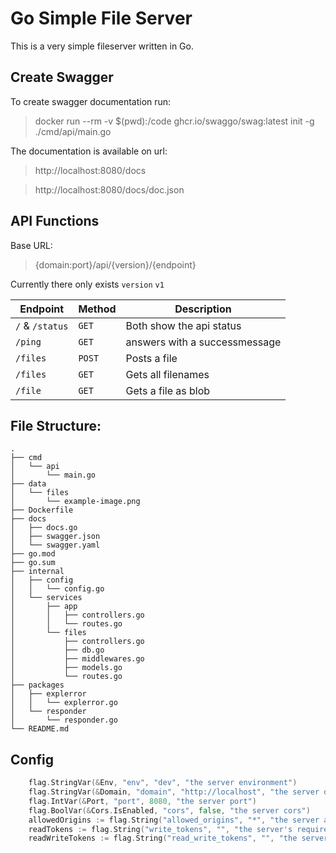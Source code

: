 # Go Simple File Server

This is a very simple fileserver written in Go.

## Create Swagger

To create swagger documentation run:

> docker run --rm -v $(pwd):/code ghcr.io/swaggo/swag:latest init -g ./cmd/api/main.go

The documentation is available on url:

> http://localhost:8080/docs

> http://localhost:8080/docs/doc.json

## API Functions

Base URL:

> {domain:port}/api/{version}/{endpoint}

Currently there only exists `version` `v1`

| Endpoint        | Method | Description                   |
| --------------- | ------ | ----------------------------- |
| `/` & `/status` | `GET`  | Both show the api status      |
| `/ping`         | `GET`  | answers with a successmessage |
| `/files`        | `POST` | Posts a file                  |
| `/files`        | `GET`  | Gets all filenames            |
| `/file`         | `GET`  | Gets a file as blob           |

## File Structure:

```
.
├── cmd
│   └── api
│       └── main.go
├── data
│   └── files
│       └── example-image.png
├── Dockerfile
├── docs
│   ├── docs.go
│   ├── swagger.json
│   └── swagger.yaml
├── go.mod
├── go.sum
├── internal
│   ├── config
│   │   └── config.go
│   └── services
│       ├── app
│       │   ├── controllers.go
│       │   └── routes.go
│       └── files
│           ├── controllers.go
│           ├── db.go
│           ├── middlewares.go
│           ├── models.go
│           └── routes.go
├── packages
│   ├── explerror
│   │   └── explerror.go
│   └── responder
│       └── responder.go
└── README.md
```

## Config

```go
	flag.StringVar(&Env, "env", "dev", "the server environment")
	flag.StringVar(&Domain, "domain", "http://localhost", "the server domain")
	flag.IntVar(&Port, "port", 8080, "the server port")
	flag.BoolVar(&Cors.IsEnabled, "cors", false, "the server cors")
	allowedOrigins := flag.String("allowed_origins", "*", "the server allowed cors origins (split the origins with ,)")
	readTokens := flag.String("write_tokens", "", "the server's required read tokens (split tokens with ,)")
	readWriteTokens := flag.String("read_write_tokens", "", "the server's required read-write tokens (split tokens with ,)")
```
